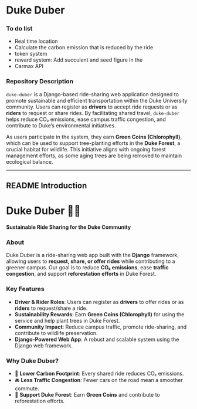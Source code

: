 # Duke Duber

### **To do list**
- Real time location
- Calculate the carbon emission that is reduced by the ride
- token system
- reward system: Add succulent and seed figure in the 
- Carmax API

### **Repository Description**  
`duke-duber` is a Django-based ride-sharing web application designed to promote sustainable and efficient transportation within the Duke University community. Users can register as **drivers** to accept ride requests or as **riders** to request or share rides. By facilitating shared travel, `duke-duber` helps reduce CO₂ emissions, ease campus traffic congestion, and contribute to Duke’s environmental initiatives.  

As users participate in the system, they earn **Green Coins (Chlorophyll)**, which can be used to support tree-planting efforts in the **Duke Forest**, a crucial habitat for wildlife. This initiative aligns with ongoing forest management efforts, as some aging trees are being removed to maintain ecological balance.

---

## **README Introduction**  

# Duke Duber 🌿🚗  
**Sustainable Ride Sharing for the Duke Community**  

### **About**  
Duke Duber is a ride-sharing web app built with the **Django** framework, allowing users to **request, share, or offer rides** while contributing to a greener campus. Our goal is to reduce **CO₂ emissions**, ease **traffic congestion**, and support **reforestation efforts** in Duke Forest.  

### **Key Features**  
- **Driver & Rider Roles**: Users can register as **drivers** to offer rides or as **riders** to request/share a ride.  
- **Sustainability Rewards**: Earn **Green Coins (Chlorophyll)** for using the service and help plant trees in Duke Forest.  
- **Community Impact**: Reduce campus traffic, promote ride-sharing, and contribute to wildlife preservation.  
- **Django-Powered Web App**: A robust and scalable system using the Django web framework.  

### **Why Duke Duber?**  
- 🌱 **Lower Carbon Footprint**: Every shared ride reduces CO₂ emissions.  
- 🚘 **Less Traffic Congestion**: Fewer cars on the road mean a smoother commute.  
- 🌳 **Support Duke Forest**: Earn **Green Coins** and contribute to reforestation efforts.  

